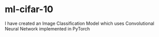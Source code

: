 # ml-cifar-10

I have created an Image Classification Model which uses Convolutional Neural Network implemented in PyTorch
